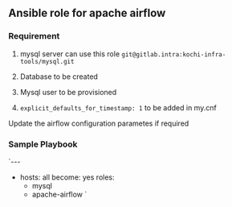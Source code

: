 ## Ansible role for apache airflow

### Requirement
1. mysql server
    can use this role
    `git@gitlab.intra:kochi-infra-tools/mysql.git`

2. Database to be created
3. Mysql user to be provisioned
4. `explicit_defaults_for_timestamp: 1` to be added in my.cnf

Update the airflow configuration parametes if required

### Sample Playbook
`---
 - hosts: all
   become: yes
   roles:
    - mysql
    - apache-airflow
`